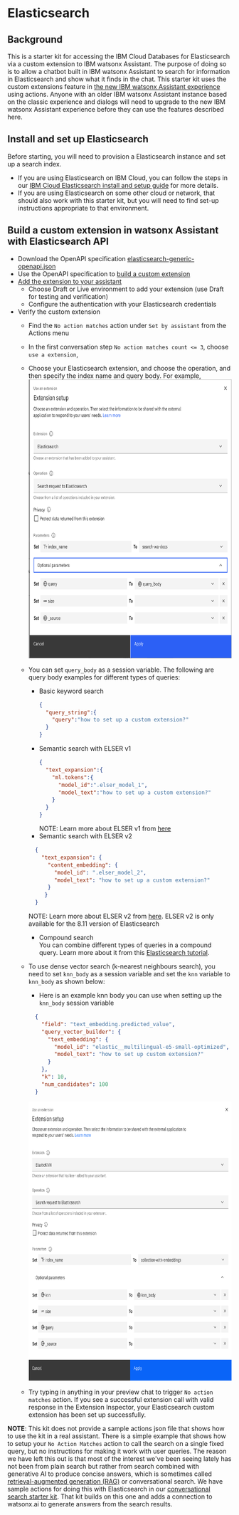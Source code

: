 # Elasticsearch

## Background 

This is a starter kit for accessing the IBM Cloud Databases for Elasticsearch via a custom extension to IBM watsonx Assistant.
The purpose of doing so is to allow a chatbot built in IBM watsonx Assistant to search for information in Elasticsearch 
and show what it finds in the chat.  This starter kit uses the custom extensions feature in [the new IBM watsonx Assistant experience](https://cloud.ibm.com/docs/watson-assistant?topic=watson-assistant-watson-assistant-faqs#faqs-new-experience) 
using actions.  Anyone with an older IBM watsonx Assistant instance based on the classic experience and dialogs will 
need to upgrade to the new IBM watsonx Assistant experience before they can use the features described here.

## Install and set up Elasticsearch

Before starting, you will need to provision a Elasticsearch instance and set up a search index.  

* If you are using Elasticsearch on IBM Cloud, you can follow the steps in our
[IBM Cloud Elasticsearch install and setup guide](../../docs/elasticsearch-install-and-setup/ICD_Elasticsearch_install_and_setup.md) 
for more details. 
* If you are using Elasticsearch on some other cloud or network, that should also work with this starter kit, 
but you will need to find set-up instructions appropriate to that environment.

## Build a custom extension in watsonx Assistant with Elasticsearch API

* Download the OpenAPI specification [elasticsearch-generic-openapi.json](elasticsearch-generic-openapi.json)
* Use the OpenAPI specification to [build a custom extension](https://cloud.ibm.com/docs/watson-assistant?topic=watson-assistant-build-custom-extension#building-the-custom-extension)
* [Add the extension to your assistant](https://cloud.ibm.com/docs/watson-assistant?topic=watson-assistant-add-custom-extension)
  * Choose Draft or Live environment to add your extension (use Draft for testing and verification)
  * Configure the authentication with your Elasticsearch credentials 
* Verify the custom extension
  * Find the `No action matches` action under `Set by assistant` from the Actions menu
  * In the first conversation step `No action matches count <= 3`, choose `use a extension`, 
  * Choose your Elasticsearch extension, and choose the operation, and then specify the index name and query body. For example,  
    <img src="assets/use_elasticsearch_custom_extension.png" width="669" height="627" />
  * You can set `query_body` as a session variable. The following are query body examples for different types of queries:
    * Basic keyword search
      ```json
      {
        "query_string":{
          "query":"how to set up a custom extension?"
        }
      }
      ```
    * Semantic search with ELSER v1
      ```json
      {
        "text_expansion":{
          "ml.tokens":{
            "model_id":".elser_model_1",
            "model_text":"how to set up a custom extension?"
          }
        }
      }
      ```
      NOTE: Learn more about ELSER v1 from [here](https://www.elastic.co/guide/en/elasticsearch/reference/8.10/semantic-search-elser.html) 
    * Semantic search with ELSER v2
    ```json
      {
        "text_expansion": {
          "content_embedding": {
            "model_id": ".elser_model_2",
            "model_text": "how to set up a custom extension?"
          }
         }
      }
      ```
    NOTE: Learn more about ELSER v2 from [here](https://www.elastic.co/guide/en/elasticsearch/reference/8.11/semantic-search-elser.html). 
    ELSER v2 is only available for the 8.11 version of Elasticsearch
    * Compound search  
      You can combine different types of queries in a compound query. Learn more about it from this [Elasticsearch tutorial](https://www.elastic.co/guide/en/elasticsearch/reference/8.10/semantic-search-elser.html#text-expansion-compound-query).
  * To use dense vector search (k-nearest neighbours search), you need to set `knn_body` as a session variable and set the `knn` variable to `knn_body` as shown below:
    * Here is an example knn body you can use when setting up the `knn_body` session variable
    ```json
      {
        "field": "text_embedding.predicted_value",
        "query_vector_builder": {
          "text_embedding": {
            "model_id": "elastic__multilingual-e5-small-optimized",
            "model_text": "how to set up custom extension?"
          }
        },
        "k": 10,
        "num_candidates": 100
      }
      ```
      <img src="assets/use_elasticsearch_custom_extension_knn.png" width="669" height="627" />
  
  * Try typing in anything in your preview chat to trigger `No action matches` action. 
    If you see a successful extension call with valid response in the Extension Inspector, your Elasticsearch custom extension has been set up successfully.

**NOTE**: This kit does not provide a sample actions json file that shows how to use the kit in a real assistant. 
There is a simple example that shows how to setup your `No Action Matches` action to call the search on a single fixed query, 
but no instructions for making it work with user queries. The reason we have left this out is that most of the interest 
we've been seeing lately has not been from plain search but rather from search combined with generative AI to produce 
concise answers, which is sometimes called [retrieval-augmented generation (RAG)](https://research.ibm.com/blog/retrieval-augmented-generation-RAG) or conversational search. 
We have sample actions for doing this with Elasticsearch in our [conversational search starter kit](../language-model-conversational-search/README.md#example-1-connect-your-assistant-to-elasticsearch-and-watsonx-via-custom-extensions). That kit builds on 
this one and adds a connection to watsonx.ai to generate answers from the search results.